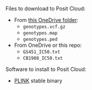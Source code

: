 Files to download to Posit Cloud:

* From [this OneDrive folder](https://livejohnshopkins.sharepoint.com/:f:/s/mccoy_lab/Eg3Jqv6Wvz1GlCa-U3YMl74BjXXtPfDDfUKHUtOQoK8IVg?e=sSiDpm):
	* `genotypes.vcf.gz`
	* `genotypes.map`
	* `genotypes.ped`
* From OneDrive or this repo:
	* `GS451_IC50.txt`
	* `CB1908_IC50.txt`


Software to install to Posit Cloud:

* [PLINK](https://www.cog-genomics.org/plink/) stable binary